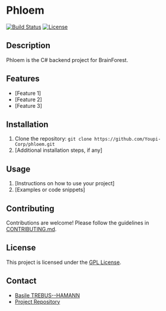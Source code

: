 # Phloem

[![Build Status](https://img.shields.io/travis/your-username/phloem.svg?style=flat-square)](https://travis-ci.org/your-username/phloem)
[![License](https://img.shields.io/github/license/your-username/phloem.svg?style=flat-square)](https://github.com/your-username/phloem/blob/master/LICENSE)

## Description

Phloem is the C# backend project for BrainForest.

## Features

- [Feature 1]
- [Feature 2]
- [Feature 3]

## Installation

1. Clone the repository: `git clone https://github.com/Youpi-Corp/phloem.git`
2. [Additional installation steps, if any]

## Usage

1. [Instructions on how to use your project]
2. [Examples or code snippets]

## Contributing

Contributions are welcome! Please follow the guidelines in [CONTRIBUTING.md](CONTRIBUTING.md).

## License

This project is licensed under the [GPL License](LICENSE).

## Contact

- [Basile TREBUS--HAMANN](mailto:basile.trebus-hamann@epitech.eu)
- [Project Repository](https://github.com/Youpi-Corp/phloem)
